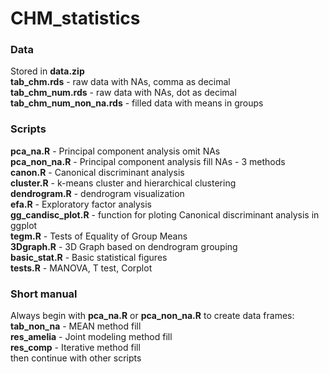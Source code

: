 # CHM_statistics

### Data
Stored in **data.zip**  
**tab_chm.rds** - raw data with NAs, comma as decimal  
**tab_chm_num.rds** - raw data with NAs, dot as decimal  
**tab_chm_num_non_na.rds** - filled data with means in groups  

### Scripts
**pca_na.R** - Principal component analysis omit NAs  
**pca_non_na.R** - Principal component analysis fill NAs - 3 methods  
**canon.R** - Canonical discriminant analysis  
**cluster.R** - k-means cluster and hierarchical clustering  
**dendrogram.R** - dendrogram visualization  
**efa.R** - Exploratory factor analysis  
**gg_candisc_plot.R** - function for ploting Canonical discriminant analysis in ggplot  
**tegm.R** - Tests of Equality of Group Means  
**3Dgraph.R** - 3D Graph based on dendrogram grouping  
**basic_stat.R** - Basic statistical figures  
**tests.R** - MANOVA, T test, Corplot  

### Short manual
Always begin with **pca_na.R** or **pca_non_na.R** to create data frames:  
**tab_non_na** - MEAN method fill  
**res_amelia** - Joint modeling method fill  
**res_comp** - Iterative method fill  
then continue with other scripts